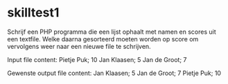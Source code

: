 # skilltest1

Schrijf een PHP programma die een lijst ophaalt met namen en scores uit een textfile. Welke daarna gesorteerd moeten worden op score om vervolgens weer naar een nieuwe file te schrijven.

Input file content:
Pietje Puk; 10
Jan Klaasen; 5
Jan de Groot; 7

Gewenste output file content:
Jan Klaasen; 5
Jan de Groot; 7
Pietje Puk; 10